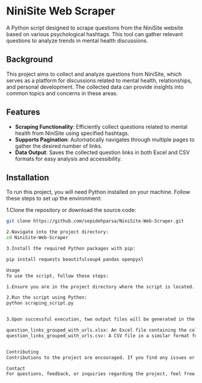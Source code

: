 # NiniSite Web Scraper  

A Python script designed to scrape questions from the NiniSite website based on various psychological hashtags. This tool can gather relevant questions to analyze trends in mental health discussions.  

## Background  

This project aims to collect and analyze questions from NiniSite, which serves as a platform for discussions related to mental health, relationships, and personal development. The collected data can provide insights into common topics and concerns in these areas.  

## Features  

- **Scraping Functionality**: Efficiently collect questions related to mental health from NiniSite using specified hashtags.  
- **Supports Pagination**: Automatically navigates through multiple pages to gather the desired number of links.  
- **Data Output**: Saves the collected question links in both Excel and CSV formats for easy analysis and accessibility.  

## Installation  

To run this project, you will need Python installed on your machine. Follow these steps to set up the environment:  

1.Clone the repository or download the source code:  

   ```bash  
   git clone https://github.com/sepidehparsa/NiniSite-Web-Scraper.git

2.Navigate into the project directory:
cd NiniSite-Web-Scraper

3.Install the required Python packages with pip:

pip install requests beautifulsoup4 pandas openpyxl

Usage
To use the script, follow these steps:

1.Ensure you are in the project directory where the script is located.

2.Run the script using Python:
python scraping_script.py


3.Upon successful execution, two output files will be generated in the same directory:

question_links_grouped_with_urls.xlsx: An Excel file containing the collected question links along with their associated hashtags.
question_links_grouped_with_urls.csv: A CSV file in a similar format for easy access and analysis with data tools.


  Contributing
Contributions to the project are encouraged. If you find any issues or have suggestions for improvements, please open an issue or submit a pull request. Your input can help improve this project for others.

Contact
For questions, feedback, or inquiries regarding the project, feel free to reach out via email: goodbookspublishinghouse@proton.me

  
